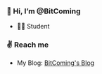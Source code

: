 ### 👋 Hi, I’m @BitComing
- 🧑‍🎓 Student


### ✌️ Reach me
- My Blog: [BitComing's Blog](https://bitcoming.github.io)

<!---
biuperman/biuperman is a ✨ special ✨ repository because its `README.md` (this file) appears on your GitHub profile.
You can click the Preview link to take a look at your changes.
--->
